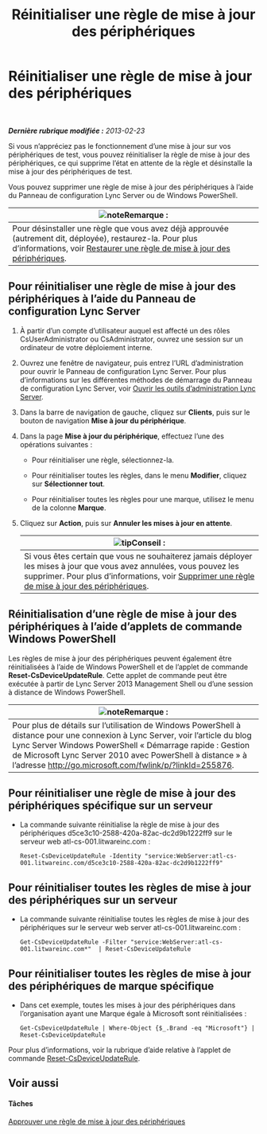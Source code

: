﻿---
title: Réinitialiser une règle de mise à jour des périphériques
TOCTitle: Réinitialiser une règle de mise à jour des périphériques
ms:assetid: d1f597e7-dffd-4756-af07-10613a5d8729
ms:mtpsurl: https://technet.microsoft.com/fr-fr/library/JJ994069(v=OCS.15)
ms:contentKeyID: 53095533
ms.date: 05/20/2016
mtps_version: v=OCS.15
ms.translationtype: HT
---

# Réinitialiser une règle de mise à jour des périphériques

 

_**Dernière rubrique modifiée :** 2013-02-23_

Si vous n’appréciez pas le fonctionnement d’une mise à jour sur vos périphériques de test, vous pouvez réinitialiser la règle de mise à jour des périphériques, ce qui supprime l’état en attente de la règle et désinstalle la mise à jour des périphériques de test.

Vous pouvez supprimer une règle de mise à jour des périphériques à l’aide du Panneau de configuration Lync Server ou de Windows PowerShell.

<table>
<thead>
<tr class="header">
<th><img src="images/Gg398920.note(OCS.15).gif" title="note" alt="note" />Remarque :</th>
</tr>
</thead>
<tbody>
<tr class="odd">
<td>Pour désinstaller une règle que vous avez déjà approuvée (autrement dit, déployée), restaurez-la. Pour plus d’informations, voir <a href="lync-server-2013-restore-a-device-update-rule.md">Restaurer une règle de mise à jour des périphériques</a>.</td>
</tr>
</tbody>
</table>


## Pour réinitialiser une règle de mise à jour des périphériques à l’aide du Panneau de configuration Lync Server

1.  À partir d’un compte d’utilisateur auquel est affecté un des rôles CsUserAdministrator ou CsAdministrator, ouvrez une session sur un ordinateur de votre déploiement interne.

2.  Ouvrez une fenêtre de navigateur, puis entrez l’URL d’administration pour ouvrir le Panneau de configuration Lync Server. Pour plus d’informations sur les différentes méthodes de démarrage du Panneau de configuration Lync Server, voir [Ouvrir les outils d’administration Lync Server](lync-server-2013-open-lync-server-administrative-tools.md).

3.  Dans la barre de navigation de gauche, cliquez sur **Clients**, puis sur le bouton de navigation **Mise à jour du périphérique**.

4.  Dans la page **Mise à jour du périphérique**, effectuez l’une des opérations suivantes :
    
      - Pour réinitialiser une règle, sélectionnez-la.
    
      - Pour réinitialiser toutes les règles, dans le menu **Modifier**, cliquez sur **Sélectionner tout**.
    
      - Pour réinitialiser toutes les règles pour une marque, utilisez le menu de la colonne **Marque**.

5.  Cliquez sur **Action**, puis sur **Annuler les mises à jour en attente**.
    
    <table>
    <thead>
    <tr class="header">
    <th><img src="images/JJ205025.tip(OCS.15).gif" title="tip" alt="tip" />Conseil :</th>
    </tr>
    </thead>
    <tbody>
    <tr class="odd">
    <td>Si vous êtes certain que vous ne souhaiterez jamais déployer les mises à jour que vous avez annulées, vous pouvez les supprimer. Pour plus d’informations, voir <a href="lync-server-2013-remove-a-device-update-rule.md">Supprimer une règle de mise à jour des périphériques</a>.</td>
    </tr>
    </tbody>
    </table>


## Réinitialisation d’une règle de mise à jour des périphériques à l’aide d’applets de commande Windows PowerShell

Les règles de mise à jour des périphériques peuvent également être réinitialisées à l’aide de Windows PowerShell et de l’applet de commande **Reset-CsDeviceUpdateRule**. Cette applet de commande peut être exécutée à partir de Lync Server 2013 Management Shell ou d’une session à distance de Windows PowerShell.

<table>
<thead>
<tr class="header">
<th><img src="images/Gg398920.note(OCS.15).gif" title="note" alt="note" />Remarque :</th>
</tr>
</thead>
<tbody>
<tr class="odd">
<td>Pour plus de détails sur l’utilisation de Windows PowerShell à distance pour une connexion à Lync Server, voir l’article du blog Lync Server Windows PowerShell « Démarrage rapide : Gestion de Microsoft Lync Server 2010 avec PowerShell à distance » à l’adresse <a href="http://go.microsoft.com/fwlink/p/?linkid=255876">http://go.microsoft.com/fwlink/p/?linkId=255876</a>.</td>
</tr>
</tbody>
</table>


## Pour réinitialiser une règle de mise à jour des périphériques spécifique sur un serveur

  - La commande suivante réinitialise la règle de mise à jour des périphériques d5ce3c10-2588-420a-82ac-dc2d9b1222ff9 sur le serveur web atl-cs-001.litwareinc.com :
    
        Reset-CsDeviceUpdateRule -Identity "service:WebServer:atl-cs-001.litwareinc.com/d5ce3c10-2588-420a-82ac-dc2d9b1222ff9"

## Pour réinitialiser toutes les règles de mise à jour des périphériques sur un serveur

  - La commande suivante réinitialise toutes les règles de mise à jour des périphériques sur le serveur web server atl-cs-001.litwareinc.com :
    
        Get-CsDeviceUpdateRule -Filter "service:WebServer:atl-cs-001.litwareinc.com*"  | Reset-CsDeviceUpdateRule

## Pour réinitialiser toutes les règles de mise à jour des périphériques de marque spécifique

  - Dans cet exemple, toutes les mises à jour des périphériques dans l’organisation ayant une Marque égale à Microsoft sont réinitialisées :
    
        Get-CsDeviceUpdateRule | Where-Object {$_.Brand -eq "Microsoft"} | Reset-CsDeviceUpdateRule

Pour plus d’informations, voir la rubrique d’aide relative à l’applet de commande [Reset-CsDeviceUpdateRule](https://docs.microsoft.com/en-us/powershell/module/skype/Reset-CsDeviceUpdateRule).

## Voir aussi

#### Tâches

[Approuver une règle de mise à jour des périphériques](lync-server-2013-approve-a-device-update-rule.md)

